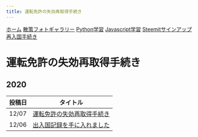 ```yaml
---
title: 運転免許の失効再取得手続き
---
```


[ホーム](./) [散策フォトギャラリー](./photogarally.html) [Python学習](./python.html) [Javascript学習](./javascript.html) [Steemitサインアップ](./steemitsignup.html) [再入国手続き](./hikorea.html)

# 運転免許の失効再取得手続き


## 2020

|投稿日|タイトル|
|---|---|
|12/07|[運転免許の失効再取得手続き](https://steemit.com/japanese/@yasu/4kdbnd)|
|12/06|[出入国記録を手に入れました](https://steemit.com/japanese/@yasu/3sttcz)|

